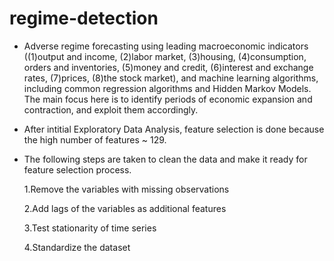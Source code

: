 # regime-detection

* Adverse regime forecasting using leading macroeconomic indicators ((1)output and income, (2)labor market, (3)housing, (4)consumption, orders and inventories, (5)money and credit, (6)interest and exchange rates, (7)prices, (8)the stock market), and machine learning algorithms, including common regression algorithms and Hidden Markov Models. The main focus here is to identify periods of economic expansion and contraction, and exploit them accordingly.

* After intitial Exploratory Data Analysis, feature selection is done because the high number of features ~ 129.

* The following steps are taken to clean the data and make it ready for feature selection process.

  1.Remove the variables with missing observations
  
  2.Add lags of the variables as additional features
  
  3.Test stationarity of time series
  
  4.Standardize the dataset
